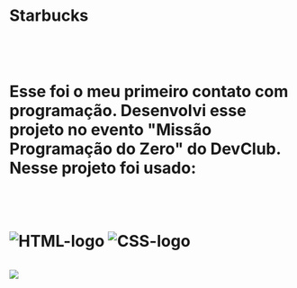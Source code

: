 <h1> Starbucks <h1/>
<br>
<p> Esse foi o meu primeiro contato com programação. Desenvolvi esse projeto no evento "Missão Programação do Zero" do DevClub. Nesse projeto foi usado: <p/>
<br>
<br>
<img src="https://img.shields.io/badge/HTML5-E34F26?style=for-the-badge&logo=html5&logoColor=white" alt="HTML-logo" />
<img src="https://img.shields.io/badge/CSS3-1572B6?style=for-the-badge&logo=css3&logoColor=white" alt="CSS-logo" />
<br>
<br>
<img src="https://github.com/kaiofelips/repositorio-starbucks/blob/master/images/Print%20Starbucks%20(primeiro%20projeto).png?raw=true" /> 
